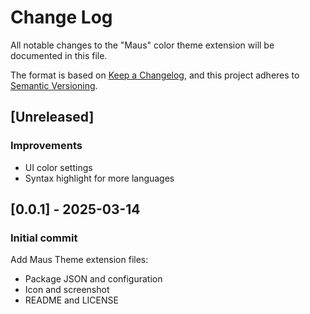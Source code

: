 # Change Log

All notable changes to the "Maus" color theme extension will be documented in this file.

The format is based on [Keep a Changelog](https://keepachangelog.com/en/1.1.0/),
and this project adheres to [Semantic Versioning](https://semver.org/spec/v2.0.0.html).

## [Unreleased]

### Improvements
- UI color settings
- Syntax highlight for more languages

## [0.0.1] - 2025-03-14

### Initial commit

Add Maus Theme extension files:
- Package JSON and configuration
- Icon and screenshot
- README and LICENSE